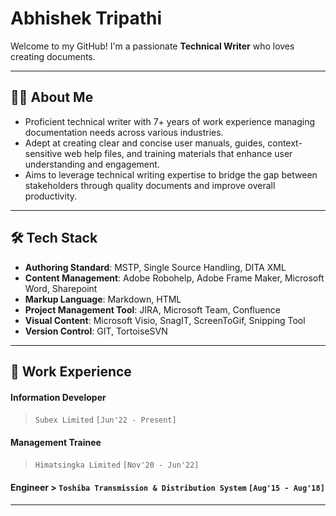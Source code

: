 # Abhishek Tripathi

Welcome to my GitHub! I'm a passionate **Technical Writer** who loves creating documents.

---

## 👨‍💻 About Me

- Proficient technical writer with 7+ years of work experience managing documentation needs across various industries.
- Adept at creating clear and concise user manuals, guides, context-sensitive web help files, and training materials that enhance user understanding and engagement.
- Aims to leverage technical writing expertise to bridge the gap between stakeholders through quality documents and improve overall productivity.

---

## 🛠️ Tech Stack
- **Authoring Standard**: MSTP, Single Source Handling, DITA XML
- **Content Management**: Adobe Robohelp, Adobe Frame Maker, Microsoft Word, Sharepoint
- **Markup Language**: Markdown, HTML 
- **Project Management Tool**: JIRA, Microsoft Team, Confluence 
- **Visual Content**: Microsoft Visio, SnagIT, ScreenToGif, Snipping Tool
- **Version Control**: GIT, TortoiseSVN

---

## 💼 Work Experience

#### Information Developer
> `Subex Limited` `[Jun'22 - Present]`
#### Management Trainee 
> `Himatsingka Limited` `[Nov'20 - Jun'22]`
#### Engineer > `Toshiba Transmission & Distribution System` `[Aug'15 - Aug'18]`

---
